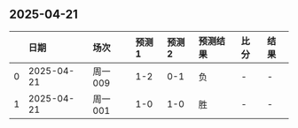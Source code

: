 

## 2025-04-21

|    | 日期         | 场次    | 预测1   | 预测2   | 预测结果   | 比分   | 结果   |
|---:|:-----------|:------|:------|:------|:-------|:-----|:-----|
|  0 | 2025-04-21 | 周一009 | 1-2   | 0-1   | 负      | -    | -    |
|  1 | 2025-04-21 | 周一001 | 1-0   | 1-0   | 胜      | -    | -    |

